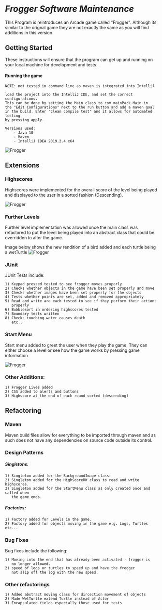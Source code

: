 # **_Frogger Software Maintenance_**

This Program is reintroduces an Arcade game called "Frogger". Although its similar to the orignal game they are not exactly the same as you will find additions in this version.

## Getting Started

These instructions will ensure that the program can get up and running on your local machine for development and tests.

#### Running the game
~~~~
NOTE: not tested in command line as maven is integrated into IntelliJ

load the project into the IntelliJ IDE, and set the correct configurations.
This can be done by setting the Main class to com.mainPack.Main in
the "Edit Configurations" next to the run button and add a maven goal
in the build. Enter "clean compile test" and it allows for automated testing
by pressing apply.

Versions used:
    - Java 10 
    - Maven
    - IntelliJ IDEA 2019.2.4 x64
~~~~

![Frogger](src/main/resources/editConfigs.PNG)
## Extensions

### Highscores
Highscores were implemented for the overall score of the level being played and displayed to the user in a sorted fashion (Descending).

![Frogger](src/main/resources/highScoreDisplay.PNG)

### Further Levels
Further level implementation was allowed once the main class was refactored to put the level being played into an abstract class that could be overridden to alter the game.

Image below shows the new rendition of a bird added and each turtle being a wetTurtle
![Frogger](src/main/resources/Furtherlevels.PNG)
### JUnit
JUnit Tests include:
~~~~
1) Keypad pressed tested to see frogger moves properly
2) Checks whether objects in the game have been set properly and move
3) Checks whether images have been set properly for the objects
4) Tests whether points are set, added and removed appropriately
5) Read and write are each tested to see if they perform their actions 
   properly
6) Bubblesort in ordering highscores tested
7) Boundary tests written
8) Checks touching water causes death
   etc..
~~~~
### Start Menu
Start menu added to greet the user when they play the game. They can either choose a level or see how the game works by pressing game information

![Frogger](src/main/resources/StartScreenReadMe.PNG)

### Other Additions:
~~~~
1) Frogger Lives added
2) CSS added to alerts and buttons
3) Highscore at the end of each round sorted (descending)
~~~~
## Refactoring
### Maven
Maven build files allow for everything to be imported through maven and as such does not have any dependencies on source code outside its control. 
### Design Patterns
##### Singletons:
~~~~
1) Singleton added for the BackgroundImage class.
2) Singleton added for the HighScoreRW class to read and write highscores.
3) Singleton added for the StartMenu class as only created once and called when
   the game ends.
~~~~
##### Factories:
~~~~
1) Factory added for Levels in the game.
2) Factory added for objects moving in the game e.g. Logs, Turtles etc...
~~~~
### Bug Fixes
Bug fixes include the following:
~~~~
1) Moving into the end that has already been activated - frogger is
   no longer allowed.
2) speed of logs or turtles to speed up and have the frogger
   not slip off the log with the new speed.
~~~~

### Other refactorings
~~~~
1) Added abstract moving class for dircection movement of objects
2) Made WetTurtle extend Turtle instead of Actor
3) Encapsulated fields especially those used for tests
~~~~

